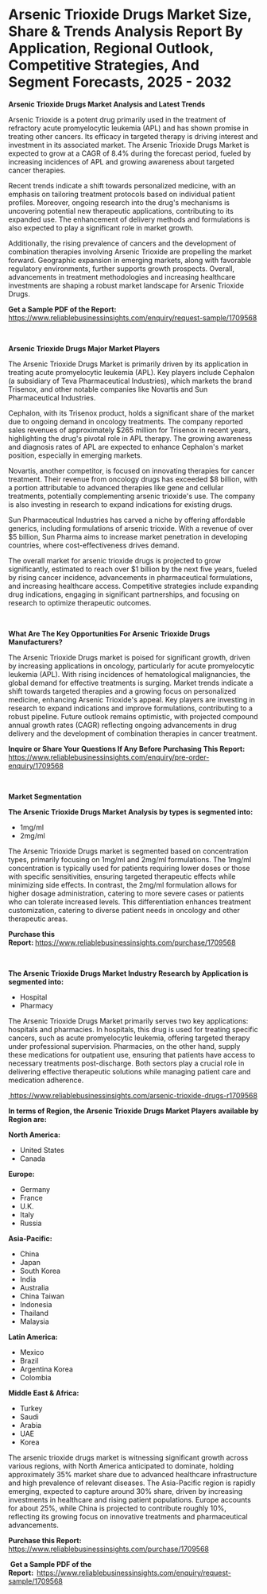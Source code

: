 <p><h1>Arsenic Trioxide Drugs Market Size, Share & Trends Analysis Report By Application, Regional Outlook, Competitive Strategies, And Segment Forecasts, 2025 - 2032</h1></p><p><strong>Arsenic Trioxide Drugs Market Analysis and Latest Trends</strong></p>
<p><p>Arsenic Trioxide is a potent drug primarily used in the treatment of refractory acute promyelocytic leukemia (APL) and has shown promise in treating other cancers. Its efficacy in targeted therapy is driving interest and investment in its associated market. The Arsenic Trioxide Drugs Market is expected to grow at a CAGR of 8.4% during the forecast period, fueled by increasing incidences of APL and growing awareness about targeted cancer therapies.</p><p>Recent trends indicate a shift towards personalized medicine, with an emphasis on tailoring treatment protocols based on individual patient profiles. Moreover, ongoing research into the drug's mechanisms is uncovering potential new therapeutic applications, contributing to its expanded use. The enhancement of delivery methods and formulations is also expected to play a significant role in market growth. </p><p>Additionally, the rising prevalence of cancers and the development of combination therapies involving Arsenic Trioxide are propelling the market forward. Geographic expansion in emerging markets, along with favorable regulatory environments, further supports growth prospects. Overall, advancements in treatment methodologies and increasing healthcare investments are shaping a robust market landscape for Arsenic Trioxide Drugs.</p></p>
<p><strong>Get a Sample PDF of the Report:&nbsp;</strong> <a href="https://www.reliablebusinessinsights.com/enquiry/request-sample/1709568?utm_campaign=3603&utm_medium=2&utm_source=Github&utm_content=ia&utm_term=19042025&utm_id=arsenic-trioxide-drugs">https://www.reliablebusinessinsights.com/enquiry/request-sample/1709568</a></p>
<p>&nbsp;</p>
<p><strong>Arsenic Trioxide Drugs Major Market Players</strong></p>
<p><p>The Arsenic Trioxide Drugs Market is primarily driven by its application in treating acute promyelocytic leukemia (APL). Key players include Cephalon (a subsidiary of Teva Pharmaceutical Industries), which markets the brand Trisenox, and other notable companies like Novartis and Sun Pharmaceutical Industries.</p><p>Cephalon, with its Trisenox product, holds a significant share of the market due to ongoing demand in oncology treatments. The company reported sales revenues of approximately $265 million for Trisenox in recent years, highlighting the drug's pivotal role in APL therapy. The growing awareness and diagnosis rates of APL are expected to enhance Cephalon's market position, especially in emerging markets.</p><p>Novartis, another competitor, is focused on innovating therapies for cancer treatment. Their revenue from oncology drugs has exceeded $8 billion, with a portion attributable to advanced therapies like gene and cellular treatments, potentially complementing arsenic trioxide's use. The company is also investing in research to expand indications for existing drugs.</p><p>Sun Pharmaceutical Industries has carved a niche by offering affordable generics, including formulations of arsenic trioxide. With a revenue of over $5 billion, Sun Pharma aims to increase market penetration in developing countries, where cost-effectiveness drives demand.</p><p>The overall market for arsenic trioxide drugs is projected to grow significantly, estimated to reach over $1 billion by the next five years, fueled by rising cancer incidence, advancements in pharmaceutical formulations, and increasing healthcare access. Competitive strategies include expanding drug indications, engaging in significant partnerships, and focusing on research to optimize therapeutic outcomes.</p></p>
<p>&nbsp;</p>
<p><strong>What Are The Key Opportunities For Arsenic Trioxide Drugs Manufacturers?</strong></p>
<p><p>The Arsenic Trioxide Drugs market is poised for significant growth, driven by increasing applications in oncology, particularly for acute promyelocytic leukemia (APL). With rising incidences of hematological malignancies, the global demand for effective treatments is surging. Market trends indicate a shift towards targeted therapies and a growing focus on personalized medicine, enhancing Arsenic Trioxide's appeal. Key players are investing in research to expand indications and improve formulations, contributing to a robust pipeline. Future outlook remains optimistic, with projected compound annual growth rates (CAGR) reflecting ongoing advancements in drug delivery and the development of combination therapies in cancer treatment.</p></p>
<p><strong>Inquire or Share Your Questions If Any Before Purchasing This Report:</strong> <a href="https://www.reliablebusinessinsights.com/enquiry/pre-order-enquiry/1709568?utm_campaign=3603&utm_medium=2&utm_source=Github&utm_content=ia&utm_term=19042025&utm_id=arsenic-trioxide-drugs">https://www.reliablebusinessinsights.com/enquiry/pre-order-enquiry/1709568</a></p>
<p>&nbsp;</p>
<p><strong>Market Segmentation</strong></p>
<p><strong>The Arsenic Trioxide Drugs Market Analysis by types is segmented into:</strong></p>
<p><ul><li>1mg/ml</li><li>2mg/ml</li></ul></p>
<p><p>The Arsenic Trioxide Drugs market is segmented based on concentration types, primarily focusing on 1mg/ml and 2mg/ml formulations. The 1mg/ml concentration is typically used for patients requiring lower doses or those with specific sensitivities, ensuring targeted therapeutic effects while minimizing side effects. In contrast, the 2mg/ml formulation allows for higher dosage administration, catering to more severe cases or patients who can tolerate increased levels. This differentiation enhances treatment customization, catering to diverse patient needs in oncology and other therapeutic areas.</p></p>
<p><strong>Purchase this Report:&nbsp;</strong><a href="https://www.reliablebusinessinsights.com/purchase/1709568?utm_campaign=3603&utm_medium=2&utm_source=Github&utm_content=ia&utm_term=19042025&utm_id=arsenic-trioxide-drugs">https://www.reliablebusinessinsights.com/purchase/1709568</a></p>
<p>&nbsp;</p>
<p><strong>The Arsenic Trioxide Drugs Market Industry Research by Application is segmented into:</strong></p>
<p><ul><li>Hospital</li><li>Pharmacy</li></ul></p>
<p><p>The Arsenic Trioxide Drugs Market primarily serves two key applications: hospitals and pharmacies. In hospitals, this drug is used for treating specific cancers, such as acute promyelocytic leukemia, offering targeted therapy under professional supervision. Pharmacies, on the other hand, supply these medications for outpatient use, ensuring that patients have access to necessary treatments post-discharge. Both sectors play a crucial role in delivering effective therapeutic solutions while managing patient care and medication adherence.</p></p>
<p><a href="https://www.reliablebusinessinsights.com/arsenic-trioxide-drugs-r1709568?utm_campaign=3603&utm_medium=2&utm_source=Github&utm_content=ia&utm_term=19042025&utm_id=arsenic-trioxide-drugs">&nbsp;https://www.reliablebusinessinsights.com/arsenic-trioxide-drugs-r1709568</a></p>
<p><strong>In terms of Region, the Arsenic Trioxide Drugs Market Players available by Region are:</strong></p>
<p>
    <p> <strong> North America: </strong>
        <ul>
            <li>United States</li>
            <li>Canada</li>
        </ul>
        </p> 
    <p> <strong> Europe: </strong>
        <ul>
            <li>Germany</li>
            <li>France</li>
            <li>U.K.</li>
            <li>Italy</li>
            <li>Russia</li>
        </ul>
        </p> 
    <p> <strong> Asia-Pacific: </strong>
        <ul>
            <li>China</li>
            <li>Japan</li>
            <li>South Korea</li>
            <li>India</li>
            <li>Australia</li>
            <li>China Taiwan</li>
            <li>Indonesia</li>
            <li>Thailand</li>
            <li>Malaysia</li>
        </ul>
        </p> 
    <p> <strong> Latin America: </strong>
        <ul>
            <li>Mexico</li>
            <li>Brazil</li>
            <li>Argentina Korea</li>
            <li>Colombia</li>
        </ul>
        </p> 
    <p> <strong> Middle East & Africa: </strong>
        <ul>
            <li>Turkey</li>
            <li>Saudi</li>
            <li>Arabia</li>
            <li>UAE</li>
            <li>Korea</li>
        </ul>
    </p>
    </p>
<p><p>The arsenic trioxide drugs market is witnessing significant growth across various regions, with North America anticipated to dominate, holding approximately 35% market share due to advanced healthcare infrastructure and high prevalence of relevant diseases. The Asia-Pacific region is rapidly emerging, expected to capture around 30% share, driven by increasing investments in healthcare and rising patient populations. Europe accounts for about 25%, while China is projected to contribute roughly 10%, reflecting its growing focus on innovative treatments and pharmaceutical advancements.</p></p>
<p><strong>Purchase this Report: </strong><a href="https://www.reliablebusinessinsights.com/purchase/1709568?utm_campaign=3603&utm_medium=2&utm_source=Github&utm_content=ia&utm_term=19042025&utm_id=arsenic-trioxide-drugs">https://www.reliablebusinessinsights.com/purchase/1709568</a></p>
<p>&nbsp;<strong>Get a Sample PDF of the Report:&nbsp;&nbsp;</strong><a href="https://www.reliablebusinessinsights.com/enquiry/request-sample/1709568?utm_campaign=3603&utm_medium=2&utm_source=Github&utm_content=ia&utm_term=19042025&utm_id=arsenic-trioxide-drugs">https://www.reliablebusinessinsights.com/enquiry/request-sample/1709568</a></p>
<p><strong></strong></p>
<p><p></p><p></p><p></p></p>